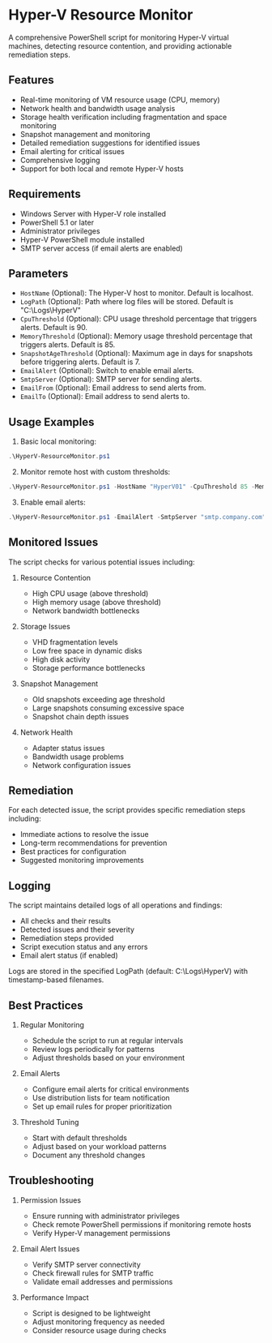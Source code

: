 # Hyper-V Resource Monitor

A comprehensive PowerShell script for monitoring Hyper-V virtual machines, detecting resource contention, and providing actionable remediation steps.

## Features

- Real-time monitoring of VM resource usage (CPU, memory)
- Network health and bandwidth usage analysis
- Storage health verification including fragmentation and space monitoring
- Snapshot management and monitoring
- Detailed remediation suggestions for identified issues
- Email alerting for critical issues
- Comprehensive logging
- Support for both local and remote Hyper-V hosts

## Requirements

- Windows Server with Hyper-V role installed
- PowerShell 5.1 or later
- Administrator privileges
- Hyper-V PowerShell module installed
- SMTP server access (if email alerts are enabled)

## Parameters

- `HostName` (Optional): The Hyper-V host to monitor. Default is localhost.
- `LogPath` (Optional): Path where log files will be stored. Default is "C:\Logs\HyperV"
- `CpuThreshold` (Optional): CPU usage threshold percentage that triggers alerts. Default is 90.
- `MemoryThreshold` (Optional): Memory usage threshold percentage that triggers alerts. Default is 85.
- `SnapshotAgeThreshold` (Optional): Maximum age in days for snapshots before triggering alerts. Default is 7.
- `EmailAlert` (Optional): Switch to enable email alerts.
- `SmtpServer` (Optional): SMTP server for sending alerts.
- `EmailFrom` (Optional): Email address to send alerts from.
- `EmailTo` (Optional): Email address to send alerts to.

## Usage Examples

1. Basic local monitoring:
```powershell
.\HyperV-ResourceMonitor.ps1
```

2. Monitor remote host with custom thresholds:
```powershell
.\HyperV-ResourceMonitor.ps1 -HostName "HyperV01" -CpuThreshold 85 -MemoryThreshold 80
```

3. Enable email alerts:
```powershell
.\HyperV-ResourceMonitor.ps1 -EmailAlert -SmtpServer "smtp.company.com" -EmailFrom "hyperv@company.com" -EmailTo "admin@company.com"
```

## Monitored Issues

The script checks for various potential issues including:

1. Resource Contention
   - High CPU usage (above threshold)
   - High memory usage (above threshold)
   - Network bandwidth bottlenecks

2. Storage Issues
   - VHD fragmentation levels
   - Low free space in dynamic disks
   - High disk activity
   - Storage performance bottlenecks

3. Snapshot Management
   - Old snapshots exceeding age threshold
   - Large snapshots consuming excessive space
   - Snapshot chain depth issues

4. Network Health
   - Adapter status issues
   - Bandwidth usage problems
   - Network configuration issues

## Remediation

For each detected issue, the script provides specific remediation steps including:

- Immediate actions to resolve the issue
- Long-term recommendations for prevention
- Best practices for configuration
- Suggested monitoring improvements

## Logging

The script maintains detailed logs of all operations and findings:

- All checks and their results
- Detected issues and their severity
- Remediation steps provided
- Script execution status and any errors
- Email alert status (if enabled)

Logs are stored in the specified LogPath (default: C:\Logs\HyperV) with timestamp-based filenames.

## Best Practices

1. Regular Monitoring
   - Schedule the script to run at regular intervals
   - Review logs periodically for patterns
   - Adjust thresholds based on your environment

2. Email Alerts
   - Configure email alerts for critical environments
   - Use distribution lists for team notification
   - Set up email rules for proper prioritization

3. Threshold Tuning
   - Start with default thresholds
   - Adjust based on your workload patterns
   - Document any threshold changes

## Troubleshooting

1. Permission Issues
   - Ensure running with administrator privileges
   - Check remote PowerShell permissions if monitoring remote hosts
   - Verify Hyper-V management permissions

2. Email Alert Issues
   - Verify SMTP server connectivity
   - Check firewall rules for SMTP traffic
   - Validate email addresses and permissions

3. Performance Impact
   - Script is designed to be lightweight
   - Adjust monitoring frequency as needed
   - Consider resource usage during checks
